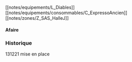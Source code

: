 [[notes/equipements/L_Diables]] [[notes/equipements/consommables/C_ExpressoAncien]] [[notes/zones/Z_SAS_HalleJ]]

#### Afaire 

### Historique
131221 mise en place
